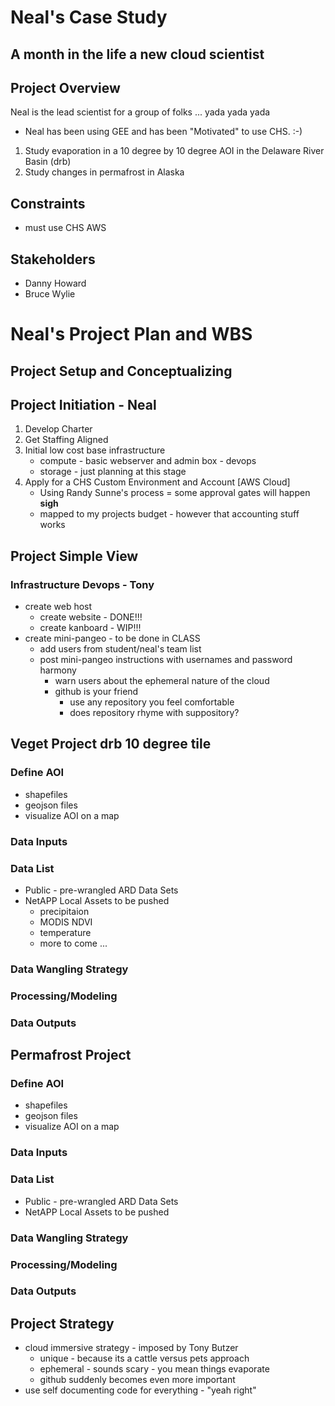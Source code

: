 # Neal's Case Study

## A month in the life a new cloud scientist

## Project Overview

Neal is the lead scientist for a group of folks ... yada yada yada
- Neal has been using GEE and has been "Motivated" to use CHS. :-)

1. Study evaporation in a 10 degree by 10 degree AOI in the Delaware River Basin (drb)
2. Study changes in permafrost in Alaska


## Constraints
- must use CHS AWS

## Stakeholders

- Danny Howard
- Bruce Wylie


# Neal's Project Plan and WBS

## Project Setup and Conceptualizing

## Project Initiation - Neal
1. Develop Charter
2. Get Staffing Aligned
3. Initial low cost base infrastructure
	- compute - basic webserver and admin box - devops
	- storage - just planning at this stage
4. Apply for a CHS Custom Environment and Account [AWS Cloud] 
	- Using Randy Sunne's process = some approval gates will happen **sigh** 
	- mapped to my projects budget - however that accounting stuff works

## Project Simple View

### Infrastructure Devops - Tony
- create web host
	- create website  - DONE!!!
	- create kanboard - WIP!!!
- create mini-pangeo - to be done in CLASS
	- add users from student/neal's team list
	- post mini-pangeo instructions with usernames and password harmony
		- warn users about the ephemeral nature of the cloud
		- github is your friend
			- use any repository you feel comfortable
			- does repository rhyme with suppository?

## Veget Project drb 10 degree tile
### Define AOI
- shapefiles
- geojson files
- visualize AOI on a map
### Data Inputs
### Data List
- Public - pre-wrangled ARD Data Sets
- NetAPP Local Assets to be pushed
	- precipitaion
	- MODIS NDVI
	- temperature
	- more to come ...
		
### Data Wangling Strategy

### Processing/Modeling

### Data Outputs

## Permafrost Project 
### Define AOI
- shapefiles
- geojson files
- visualize AOI on a map
### Data Inputs
### Data List
- Public - pre-wrangled ARD Data Sets
- NetAPP Local Assets to be pushed
		
### Data Wangling Strategy

### Processing/Modeling

### Data Outputs


## Project Strategy

- cloud immersive strategy - imposed by Tony Butzer
	- unique - because its a cattle versus pets approach
	- ephemeral - sounds scary - you mean things evaporate
	- github suddenly becomes even more important
- use self documenting code for everything - "yeah right"


